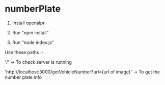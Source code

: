 # numberPlate

1. Install openalpr 

2. Run "npm install" 

3. Run "node index.js"

Use these paths :-

'/' -> To check server is running

'http://localhost:3000/getVehicleNumber?url={url of image}' -> To get the number plate info
